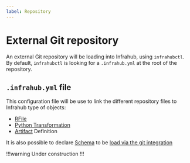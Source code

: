 ```yaml
---
label: Repository
---
```

# External Git repository

An external Git repository will be loading into Infrahub, using `infrahubctl`. By default, `infrahubctl` is looking for a `.infrahub.yml` at the root of the repository.

## `.infrahub.yml` file

This configuration file will be use to link the different repository files to Infrahub type of objects:
- [RFile](/topics/transformation#rendered-file-jinja2-plugin)
- [Python Transformation](/topics/transformation#transformpython-python-plugin)
- [Artifact](/topics/artifact) Definition

It is also possible to declare [Schema](/topics/schema) to be [load via the git integration](/guide/schema)

!!!warning
Under construction
!!!
